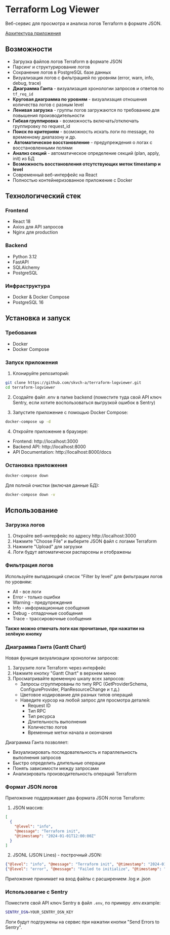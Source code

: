 # Terraform Log Viewer

Веб-сервис для просмотра и анализа логов Terraform в формате JSON.

[Архитектура приложения](ARCHITECTURE.md)
## Возможности

-  Загрузка файлов логов Terraform в формате JSON
-  Парсинг и структурирование логов
-  Сохранение логов в PostgreSQL базе данных
-  Визуализация логов с фильтрацией по уровням (error, warn, info, debug, trace)
-  **Диаграмма Ганта** - визуализация хронологии запросов и ответов по `tf_req_id`
-  **Круговая диаграмма по уровням** - визуализация отношения количества логов с разным level
-  **Ленивая загрузка** - группы логов загружаются по требованию для повышения производительности
-  **Гибкая группировка** - возможность включать/отключать группировку по request_id
-  **Поиск по критериям** - возможность искать логи по message, по временному диапазону и др.
- ️ **Автоматическое восстановление** - предупреждения о логах с восстановленными полями
-  **Анализ секций** - автоматическое определение секций (plan, apply, init) из БД
-  **Возможность восстановления отсутствующих меток timestamp и level**
-  Современный веб-интерфейс на React
-  Полностью контейнеризованное приложение с Docker

## Технологический стек

### Frontend
- React 18
- Axios для API запросов
- Nginx для production

### Backend
- Python 3.12
- FastAPI
- SQLAlchemy
- PostgreSQL

### Инфраструктура
- Docker & Docker Compose
- PostgreSQL 16

## Установка и запуск

### Требования
- Docker
- Docker Compose

### Запуск приложения

1. Клонируйте репозиторий:
```bash
git clone https://github.com/skvch-a/terraform-logviewer.git
cd terraform-logviewer
```

2. Создайте файл .env в папке backend (поместите туда свой API ключ Sentry, если хотите воспользоваться выгрузкой ошибок в Sentry)

3. Запустите приложение с помощью Docker Compose:
```bash
docker-compose up -d
```

4. Откройте приложение в браузере:
- Frontend: http://localhost:3000
- Backend API: http://localhost:8000
- API Documentation: http://localhost:8000/docs

### Остановка приложения

```bash
docker-compose down
```

Для полной очистки (включая данные БД):
```bash
docker-compose down -v
```

## Использование

### Загрузка логов

1. Откройте веб-интерфейс по адресу http://localhost:3000
2. Нажмите "Choose File" и выберите JSON файл с логами Terraform
3. Нажмите "Upload" для загрузки
4. Логи будут автоматически распарсены и отображены

### Фильтрация логов

Используйте выпадающий список "Filter by level" для фильтрации логов по уровням:
- All - все логи
- Error - только ошибки
- Warning - предупреждения
- Info - информационные сообщения
- Debug - отладочные сообщения
- Trace - трассировочные сообщения

**Также можно отмечать логи как прочитаные, при нажатии на зелёную кнопку**

### Диаграмма Ганта (Gantt Chart)

Новая функция визуализации хронологии запросов:

1. Загрузите логи Terraform через интерфейс
2. Нажмите кнопку "Gantt Chart" в верхнем меню
3. Просматривайте временную шкалу всех запросов:
   - Запросы сгруппированы по типу RPC (GetProviderSchema, ConfigureProvider, PlanResourceChange и т.д.)
   - Цветовое кодирование для разных типов операций
   - Наведите курсор на любой запрос для просмотра деталей:
     - Request ID
     - Тип RPC
     - Тип ресурса
     - Длительность выполнения
     - Количество логов
     - Временные метки начала и окончания

Диаграмма Ганта позволяет:
- Визуализировать последовательность и параллельность выполнения запросов
- Быстро определить длительные операции
- Понять зависимости между запросами
- Анализировать производительность операций Terraform

### Формат JSON логов

Приложение поддерживает два формата JSON логов Terraform:

1. JSON массив:
```json
[
  {
    "@level": "info",
    "@message": "Terraform init",
    "@timestamp": "2024-01-01T12:00:00Z"
  }
]
```

2. JSONL (JSON Lines) - построчный JSON:
```json
{"@level": "info", "@message": "Terraform init", "@timestamp": "2024-01-01T12:00:00Z"}
{"@level": "error", "@message": "Failed to initialize", "@timestamp": "2024-01-01T12:00:01Z"}
```  

Приложение принимает на вход файлы с расширением .log и .json
  
### Использовагие с Sentry
Поместите свой API ключ Sentry в файл `.env`, по примеру .env.example:
```bash
SENTRY_DSN=YOUR_SENTRY_DSN_KEY
```
Логи будут подгружены на сервис при нажатии кнопки "Send Errors to Sentry".
